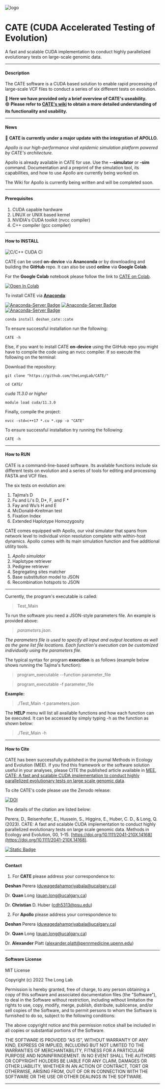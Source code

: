 ![logo](https://user-images.githubusercontent.com/55466094/205796867-c55de996-aa97-415b-963c-9bcdb68a8e20.png)

# CATE (CUDA Accelerated Testing of Evolution)

A fast and scalable CUDA implementation to conduct highly parallelized evolutionary tests on large-scale genomic data.

---
#### Description

The CATE software is a CUDA based solution to enable rapid processing of large-scale VCF files to conduct a series of six different tests on evolution.

🔵 **Here we have provided only a brief overview of CATE's useability.**   
🟢 **Please refer to [CATE's wiki](https://github.com/theLongLab/CATE/wiki) to obtain a more detailed understanding of its functionality and usability.**

---

#### News

🔴 **CATE is currently under a major update with the integration of APOLLO.**

*Apollo is our high-performance viral epidemic simulation platform powered by CATE's architecture.*

Apollo is already available in CATE for use. Use the **--simulator** or **-sim** command. Documentation and a preprint of the simulation tool, its capabilities, and how to use Apollo are currently being worked on.

The Wiki for Apollo is currently being written and will be completed soon. 

---
#### Prerequisites

1. CUDA capable hardware
2. LINUX or UNIX based kernel
3. NVIDIA's CUDA toolkit (nvcc compiler)
4. C++ compiler (gcc compiler)

---

#### How to INSTALL

![C/C++ CUDA CI](https://github.com/theLongLab/CATE/actions/workflows/c-cpp.yml/badge.svg?event=push)

CATE can be used **on-device** via **Ananconda** or by downloading and building the **GitHub** repo. It can also be used **online** via **Google Colab**.

For the **Google Colab** notebook please follow the link to [CATE on Colab](https://colab.research.google.com/drive/1p8I2umE1U2gEB95eKwg0-fdtOLbgR13-?usp=sharing).

[![Open In Colab](https://colab.research.google.com/assets/colab-badge.svg)](https://colab.research.google.com/github/theLongLab/CATE/blob/main/Colab_CATE/CATE_on_Colab.ipynb)

To install CATE via [**Anaconda**](https://anaconda.org/deshan_CATE/cate):

[![Anaconda-Server Badge](https://anaconda.org/deshan_cate/cate/badges/version.svg)](https://anaconda.org/deshan_cate/cate)
[![Anaconda-Server Badge](https://anaconda.org/deshan_cate/cate/badges/latest_release_date.svg)](https://anaconda.org/deshan_cate/cate)
[![Anaconda-Server Badge](https://anaconda.org/deshan_cate/cate/badges/platforms.svg)](https://anaconda.org/deshan_cate/cate)

````
conda install deshan_cate::cate
````
To ensure successful installation run the following:
````
CATE -h
````
Else, if you want to install CATE **on-device** using the GitHub repo you might have to compile the code using an nvcc compiler. If so execute the following on the terminal:

Download the repository:
````
git clone "https://github.com/theLongLab/CATE/"
````
````
cd CATE/
````
*cuda 11.3.0 or higher*
````
module load cuda/11.3.0
````

Finally, compile the project:
````
nvcc -std=c++17 *.cu *.cpp -o "CATE"
````
To ensure successful installation try running the following:
````
CATE -h
````
---

#### How to RUN

CATE is a command-line-based software. Its available functions include six different tests on evolution and a series of tools for editing and processing FASTA and VCF files.

The six tests on evolution are:
1. Tajima’s D
2. Fu and Li's D, D*, F, and F \*
3. Fay and Wu’s H and E
4. McDonald–Kreitman test
5. Fixation Index
6. Extended Haplotype Homozygosity

CATE comes equipped with Apollo, our viral simulator that spans from network level to individual virion resolution complete with within-host dynamics. Apollo comes with its main simulation function and five additional utility tools.

1. _Apollo simulator_
2. Haplotype retriever
3. Pedigree retriever
4. Segregating sites matcher
5. Base substitution model to JSON
6. Recombination hotspots to JSON

---

Currently, the program's executable is called:  
>Test_Main

To run the software you need a JSON-style parameters file. An example is provided above:

> *parameters.json*.

*The parameters file is used to specify all input and output locations as well as the gene list file locations. Each function's execution can be customized individually using the parameters file.*

The typical syntax for program __execution__ is as follows (example below shows running the Tajima's function):
> program_executable --function parameter_file

> program_executable -f parameter_file

__Example:__

>./Test_Main -t parameters.json

The __HELP__ menu will list all available functions and how each function can be executed. It can be accessed by simply typing -h as the function as shown below:

> ./Test_Main -h

---
#### How to Cite

CATE has been successfully published in the journal Methods in Ecology and Evolution (MEE). If you find this framework or the software solution useful in your analyses, please CITE the published article available in [MEE, CATE: A fast and scalable CUDA implementation to conduct highly parallelized evolutionary tests on large scale genomic data](https://doi.org/10.1111/2041-210X.14168).

To cite CATE's code please use the Zenodo release:

[![DOI](https://zenodo.org/badge/DOI/10.5281/zenodo.7987769.svg)](https://doi.org/10.5281/zenodo.7987769)

The details of the citation are listed below:

Perera, D., Reisenhofer, E., Hussein, S., Higgins, E., Huber, C. D., & Long, Q. (2023). 
CATE: A fast and scalable CUDA implementation to conduct highly parallelized evolutionary tests on large scale genomic data. 
Methods in Ecology and Evolution, 00, 1–15. 
[https://doi.org/10.1111/2041-210X.14168](https://doi.org/10.1111/2041-210X.14168).

[![Static Badge](https://img.shields.io/badge/DOI-Methods%20in%20Ecology%20and%20Evolution-%23db0f14)](https://doi.org/10.1111/2041-210X.14168)

---
#### Contact

1. For **CATE** please address your correspondence to:

**Deshan** Perera (duwagedahampriyabala@ucalgary.ca)

Dr. **Quan** Long (quan.long@ucalgary.ca)

Dr. **Christian** D. Huber (cdh5313@psu.edu)

2. For **Apollo** please address your correspondence to:

**Deshan** Perera (duwagedahampriyabala@ucalgary.ca)

Dr. **Quan** Long (quan.long@ucalgary.ca)

Dr. **Alexander** Platt (alexander.platt@pennmedicine.upenn.edu)

---
#### Software License

MIT License

Copyright (c) 2022 The Long Lab

Permission is hereby granted, free of charge, to any person obtaining a copy
of this software and associated documentation files (the "Software"), to deal
in the Software without restriction, including without limitation the rights
to use, copy, modify, merge, publish, distribute, sublicense, and/or sell
copies of the Software, and to permit persons to whom the Software is
furnished to do so, subject to the following conditions:

The above copyright notice and this permission notice shall be included in all
copies or substantial portions of the Software.

THE SOFTWARE IS PROVIDED "AS IS", WITHOUT WARRANTY OF ANY KIND, EXPRESS OR
IMPLIED, INCLUDING BUT NOT LIMITED TO THE WARRANTIES OF MERCHANTABILITY,
FITNESS FOR A PARTICULAR PURPOSE AND NONINFRINGEMENT. IN NO EVENT SHALL THE
AUTHORS OR COPYRIGHT HOLDERS BE LIABLE FOR ANY CLAIM, DAMAGES OR OTHER
LIABILITY, WHETHER IN AN ACTION OF CONTRACT, TORT OR OTHERWISE, ARISING FROM,
OUT OF OR IN CONNECTION WITH THE SOFTWARE OR THE USE OR OTHER DEALINGS IN THE
SOFTWARE.

---
